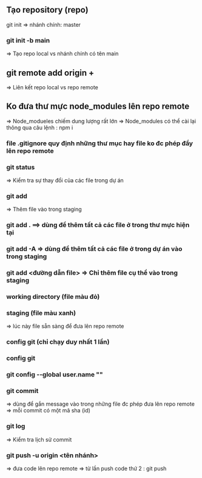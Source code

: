 ## Tạo repository (repo) 
git init 
=> nhánh chính: master

### git init -b main
=> Tạo repo local vs nhánh chính có tên main

## git remote add origin + <url repo>
=> Liên kết repo local vs repo remote

## Ko đưa thư mực node_modules lên repo remote
=> Node_modueles chiếm dung lượng rất lớn
=> Node_modules có thể cài lại thông qua câu lệnh : npm i
### file .gitignore quy định những thư mục hay file ko đc phép đẩy lên repo remote

### git status 
=> Kiểm tra sự thay đổi của các file trong dự án

### git add 
=> Thêm file vào trong staging
### git add . ==> dùng để thêm tất cả các file ở trong thư mực hiện tại 
### git add -A => dùng để thêm tất cả các file ở trong dự án vào trong staging
### git add <đường dẫn file> => Chỉ thêm file cụ thể vào trong staging

### working directory (file màu đỏ)
### staging (file màu xanh)
=> lúc này file sẵn sàng để đưa lên repo remote

### config git (chỉ chạy duy nhất 1 lần)
### config git
### git config --global user.name ""

### git commit 
=> dùng để gắn message vào trong những file đc phép đưa lên repo remote
=> mỗi commit có một mã sha (id)

### git log
=> Kiểm tra lịch sử commit

### git push -u origin <tên nhánh>
=> đưa code lên repo remote
=> từ lần push code thứ 2 : git push